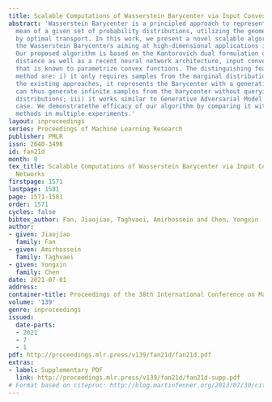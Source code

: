 ```yaml
---
title: Scalable Computations of Wasserstein Barycenter via Input Convex Neural Networks
abstract: 'Wasserstein Barycenter is a principled approach to represent the weighted
  mean of a given set of probability distributions, utilizing the geometry induced
  by optimal transport. In this work, we present a novel scalable algorithm to approximate
  the Wasserstein Barycenters aiming at high-dimensional applications in machine learning.
  Our proposed algorithm is based on the Kantorovich dual formulation of the Wasserstein-2
  distance as well as a recent neural network architecture, input convex neural network,
  that is known to parametrize convex functions. The distinguishing features of our
  method are: i) it only requires samples from the marginal distributions; ii) unlike
  the existing approaches, it represents the Barycenter with a generative model and
  can thus generate infinite samples from the barycenter without querying the marginal
  distributions; iii) it works similar to Generative Adversarial Model in one marginal
  case. We demonstratethe efficacy of our algorithm by comparing it with the state-of-art
  methods in multiple experiments.'
layout: inproceedings
series: Proceedings of Machine Learning Research
publisher: PMLR
issn: 2640-3498
id: fan21d
month: 0
tex_title: Scalable Computations of Wasserstein Barycenter via Input Convex Neural
  Networks
firstpage: 1571
lastpage: 1581
page: 1571-1581
order: 1571
cycles: false
bibtex_author: Fan, Jiaojiao, Taghvaei, Amirhossein and Chen, Yongxin
author:
- given: Jiaojiao
  family: Fan
- given: Amirhossein
  family: Taghvaei
- given: Yongxin
  family: Chen  
date: 2021-07-01
address:
container-title: Proceedings of the 38th International Conference on Machine Learning
volume: '139'
genre: inproceedings
issued:
  date-parts:
  - 2021
  - 7
  - 1
pdf: http://proceedings.mlr.press/v139/fan21d/fan21d.pdf
extras:
- label: Supplementary PDF
  link: http://proceedings.mlr.press/v139/fan21d/fan21d-supp.pdf
# Format based on citeproc: http://blog.martinfenner.org/2013/07/30/citeproc-yaml-for-bibliographies/
---
```

